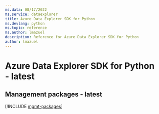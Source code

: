 ```yaml
---
ms.data: 08/17/2022
ms.service: dataexplorer
title: Azure Data Explorer SDK for Python
ms.devlang: python
ms.topic: reference
ms.author: lmazuel
description: Reference for Azure Data Explorer SDK for Python
author: lmazuel
---
```

# Azure Data Explorer SDK for Python - latest

## Management packages - latest
[!INCLUDE [mgmt-packages](data-explorer-mgmt-index.md)]